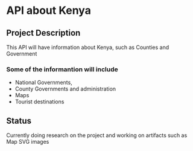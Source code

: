 # API about Kenya

## Project Description
This API will have information about Kenya, such as Counties and Government

### Some of the informantion will include
- National Governments,
- County Governments and administration
- Maps
- Tourist destinations

## Status
Currently doing research on the project and working on artifacts such as Map SVG images
